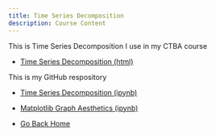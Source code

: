 ```yaml
---
title: Time Series Decomposition
description: Course Content
---
```

This is Time Series Decomposition I use in my CTBA course
-  [Time Series Decomposition (html)](TimeSeriesDecomposition.html)


This is my GitHub respository
-  [Time Series Decomposition (ipynb)](TimeSeriesDecomposition.ipynb)
-  [Matplotlib Graph Aesthetics (ipynb)](MatplotlibGraphAesthetics.ipynb)

-  [Go Back Home](https://ediliauribe.github.io/)


